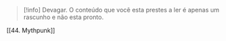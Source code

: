 >[!info] Devagar.
>O conteúdo que você esta prestes a ler é apenas um rascunho e não esta pronto.

[[44. Mythpunk]]